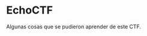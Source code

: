 # EchoCTF


Algunas cosas que se pudieron aprender de este CTF.









































